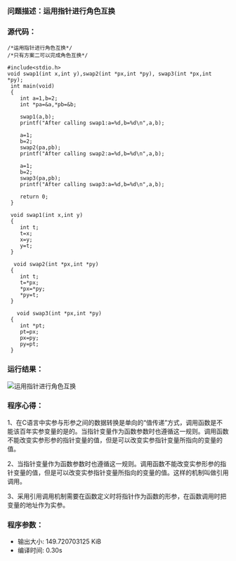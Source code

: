 ### 问题描述：运用指针进行角色互换
### 源代码：

	/*运用指针进行角色互换*/
	/*只有方案二可以完成角色互换*/
	
	#include<stdio.h>
	void swap1(int x,int y),swap2(int *px,int *py), swap3(int *px,int *py);
	 int main(void)
	 {
	 	int a=1,b=2;
	 	int *pa=&a,*pb=&b;
	 	
	 	swap1(a,b);
	 	printf("After calling swap1:a=%d,b=%d\n",a,b);
	 	
	 	a=1;
		b=2;
	 	swap2(pa,pb);
	 	printf("After calling swap2:a=%d,b=%d\n",a,b);
	 	
		a=1;
		b=2;
	 	swap3(pa,pb);
	 	printf("After calling swap3:a=%d,b=%d\n",a,b);
	 
	 	return 0;	
	 }
	 
	 void swap1(int x,int y)
	 {
	 	int t;
	 	t=x;
	 	x=y;
	 	y=t;
	 }
	 
	  void swap2(int *px,int *py)
	 {
	 	int t;
	 	t=*px;
	 	*px=*py;
	 	*py=t;
	 }
	 
	   void swap3(int *px,int *py)
	 {
	 	int *pt;
	 	pt=px;
	 	px=py;
	 	py=pt;
	 }

### 运行结果：
![运用指针进行角色互换](https://upload-images.jianshu.io/upload_images/6770220-1750d4804b9a8c0d.png?imageMogr2/auto-orient/strip%7CimageView2/2/w/1240)

### 程序心得：

1、在C语言中实参与形参之间的数据转换是单向的“值传递”方式，调用函数是不能该百年实参变量的是的。当指针变量作为函数参数时也遵循这一规则。调用函数不能改变实参形参的指针变量的值，但是可以改变实参指针变量所指向的变量的值。

2、当指针变量作为函数参数时也遵循这一规则。调用函数不能改变实参形参的指针变量的值，但是可以改变实参指针变量所指向的变量的值。这样的机制叫做引用调用。

3、采用引用调用机制需要在函数定义时将指针作为函数的形参，在函数调用时把变量的地址作为实参。

### 程序参数：
- 输出大小: 149.720703125 KiB
- 编译时间: 0.30s
